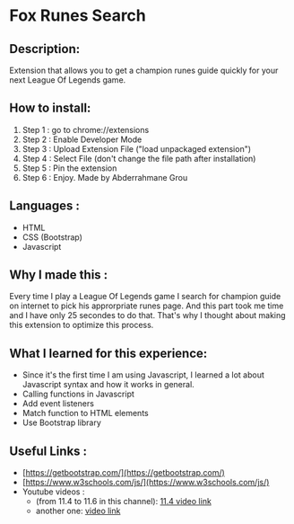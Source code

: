 # Fox Runes Search

## Description:
Extension that allows you to get a champion runes guide quickly for your next League Of Legends game.

## How to install:
1. Step 1 : go to chrome://extensions
2. Step 2 : Enable Developer Mode
3. Step 3 : Upload Extension File ("load unpackaged extension")
4. Step 4 : Select File (don't change the file path after installation)
5. Step 5 : Pin the extension
6. Step 6 : Enjoy.
Made by Abderrahmane Grou

## Languages :
* HTML
* CSS (Bootstrap)
* Javascript

## Why I made this :
Every time I play a League Of Legends game I search for champion guide on internet to pick his approrpriate runes page.
And this part took me time and I have only 25 secondes to do that. That's why I thought about making this extension to optimize this process.

## What I learned for this experience:
* Since it's the first time I am using Javascript, I learned a lot about Javascript syntax and how it works in general.
* Calling functions in Javascript
* Add event listeners
* Match function to HTML elements
* Use Bootstrap library

## Useful Links :
* [https://getbootstrap.com/](https://getbootstrap.com/)
* [https://www.w3schools.com/js/](https://www.w3schools.com/js/)
* Youtube videos :
  * (from 11.4 to 11.6 in this channel): [11.4 video link](https://www.youtube.com/watch?v=9Tl3OmwrSaM)
  * another one: [video link](https://www.youtube.com/watch?v=kYl271X2LNA)
